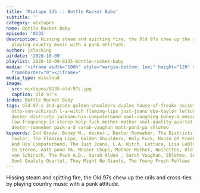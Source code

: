 ```yaml
---
title: 'Mixtape 135 :: Bottle Rocket Baby'
subtitle: ''
category: mixtapes
name: Bottle Rocket Baby
episode: '0135'
description: Hissing steam and spitting fire, the Old 97s chew up the rails and cross-ties  by
  playing country music with a punk attitude.
author: jclacking
airdate: '2020-10-09'
playlist: 2020-10-09-0135-bottle-rocket-baby
media: '<iframe width="100%" style="margin-bottom: 1em;" height="120" src="https://www.mixcloud.com/widget/iframe/?feed=%2Fthe-lacking-org%2Fshxvqb-135-bottle-rocket-baby%2F&hide_artwork=1&hide_cover=1&light=1"
  frameborder="0"></iframe>'
media_type: mixcloud
image:
  src: mixtapes/0135-old-97s.jpg
  caption: Old 97's
index: Bottle Rocket Baby
tags: old-97-s 2nd-grade golden-shoulders duplex house-of-freaks noisettes sarah-alden
  otto-von-schirach l-a-witch flaming-lips just-joans ebo-taylor lettuce lisa-leblanc
  decker districts jackson-his-computerband soul-coughing boney-m messer-chups they-might-be-giants
  low-frequency-in-stereo holy-fuck mother-mother soul-quality-quartet young-fresh-fellows
  dexter-romweber pack-a-d sarah-vaughan matt-pond-pa shlohmo
keywords: 2nd Grade, Boney M., decker., Dexter Romweber, The Districts, Duplex, Ebo
  Taylor, The Flaming Lips, Golden Shoulders, Holy Fuck, House of Freaks, Jackson
  And His Computerband, The Just Joans, L.A. Witch, Lettuce, Lisa LeBlanc, Low Frequency
  In Stereo, matt pond PA, Messer Chups, Mother Mother, Noisettes, Old 97&#39;s, Otto
  von Schirach, The Pack A.D., Sarah Alden , Sarah Vaughan, Shlohmo, Soul Coughing,
  Soul Quality Quartet, They Might Be Giants, The Young Fresh Fellows
---
```

Hissing steam and spitting fire, the Old 97s chew up the rails and cross-ties  by playing country music with a punk attitude.
